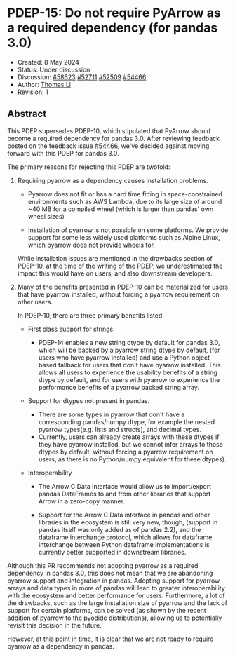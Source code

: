 # PDEP-15: Do not require PyArrow as a required dependency (for pandas 3.0)

- Created: 8 May 2024
- Status: Under discussion
- Discussion:  [#58623](https://github.com/pandas-dev/pandas/pull/58623)
               [#52711](https://github.com/pandas-dev/pandas/pull/52711)
               [#52509](https://github.com/pandas-dev/pandas/issues/52509)
               [#54466](https://github.com/pandas-dev/pandas/issues/54466)
- Author: [Thomas Li](https://github.com/lithomas1)
- Revision: 1

## Abstract

This PDEP supersedes PDEP-10, which stipulated that PyArrow should become a required dependency
for pandas 3.0. After reviewing feedback posted
on the feedback issue [#54466](https://github.com/pandas-dev/pandas/issues/54466), we've
decided against moving forward with this PDEP for pandas 3.0.

The primary reasons for rejecting this PDEP are twofold:

1) Requiring pyarrow as a dependency causes installation problems.

   - Pyarrow does not fit or has a hard time fitting in space-constrained environments
such as AWS Lambda, due to its large size of around ~40 MB for a compiled wheel
(which is larger than pandas' own wheel sizes)

   - Installation of pyarrow is not possible on some platforms. We provide support for some
less widely used platforms such as Alpine Linux, which pyarrow does not provide wheels for.

   While installation issues are mentioned in the drawbacks section of PDEP-10, at the time of the writing
of the PDEP, we underestimated the impact this would have on users, and also downstream developers.

2) Many of the benefits presented in PDEP-10 can be materialized for users that have pyarrow installed, without
   forcing a pyarrow requirement on other users.

   In PDEP-10, there are three primary benefits listed:

   - First class support for strings.

     - PDEP-14 enables a new string dtype by default for pandas 3.0,
       which will be backed by a pyarrow string dtype by default,
       (for users who have pyarrow installed) and use a Python object based fallback for
       users that don't have pyarrow installed. This allows all users to experience the usability
       benefits of a string dtype by default, and for users with pyarrow to experience the performance
       benefits of a pyarrow backed string array.

   - Support for dtypes not present in pandas.
     - There are some types in pyarrow that don't have a corresponding pandas/numpy dtype, for example
       the nested pyarrow types(e.g. lists and structs), and decimal types.
     - Currently, users can already create arrays with these dtypes if they have pyarrow installed, but we cannot infer
     arrays to those dtypes by default, without forcing a pyarrow requirement on users,
     as there is no Python/numpy equivalent for these dtypes).

   - Interoperability
     - The Arrow C Data Interface would allow us to import/export pandas DataFrames to and from other libraries
       that support Arrow in a zero-copy manner.

     - Support for the Arrow C Data interface in pandas and other libraries in the ecosystem is still very new, though,
       (support in pandas itself was only added as of pandas 2.2), and the dataframe interchange protocol, which allows
       for dataframe interchange between Python dataframe implementations is currently better supported in downstream
       libraries.

Although this PR recommends not adopting pyarrow as a required dependency in pandas 3.0, this does not mean that we are
abandoning pyarrow support and integration in pandas. Adopting support for pyarrow arrays
and data types in more of pandas will lead to greater interoperability with the
ecosystem and better performance for users. Furthermore, a lot of the drawbacks, such as the large installation size of
pyarrow and the lack of support for certain platforms, can be solved (as shown by the recent addition of pyarrow to the pyodide
distributions), allowing us to potentially revisit this decision in the future.

However, at this point in time, it is clear that we are not ready to require pyarrow
as a dependency in pandas.
